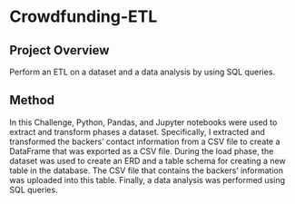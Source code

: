 # Crowdfunding-ETL

## Project Overview 

Perform an ETL on a dataset and a data analysis by using SQL queries.



## Method
In this Challenge, Python, Pandas, and Jupyter notebooks were used to extract and transform phases a dataset. Specifically, I extracted and transformed the backers’ contact information from a CSV file to create a DataFrame that was exported as a CSV file. 
During the load phase, the dataset was used to create an ERD and a table schema for creating a new table in the database. The CSV file that contains the backers’ information was uploaded into this table. 
Finally, a data analysis was performed using SQL queries.

